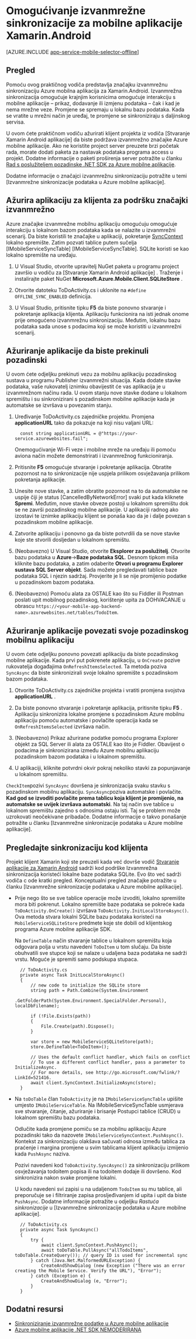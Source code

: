 <properties
    pageTitle="Omogućivanje izvanmrežne sinkronizacije za Azure mobilnu aplikaciju (Xamarin Android)"
    description="Upute za korištenje aplikacije za mobilne aplikacije servisa za predmemorije i sinkronizaciju izvanmrežnih podataka u aplikaciji za Xamarin Android"
    documentationCenter="xamarin"
    authors="adrianhall"
    manager="dwrede"
    editor=""
    services="app-service\mobile"/>

<tags
    ms.service="app-service-mobile"
    ms.workload="mobile"
    ms.tgt_pltfrm="mobile-xamarin-android"
    ms.devlang="dotnet"
    ms.topic="article"
    ms.date="10/01/2016"
    ms.author="adrianha"/>

# <a name="enable-offline-sync-for-your-xamarinandroid-mobile-app"></a>Omogućivanje izvanmrežne sinkronizacije za mobilne aplikacije Xamarin.Android

[AZURE.INCLUDE [app-service-mobile-selector-offline](../../includes/app-service-mobile-selector-offline.md)]

## <a name="overview"></a>Pregled

Pomoću ovog praktičnog vodiča predstavlja značajku izvanmrežnu sinkronizaciju Azure mobilna aplikacija za Xamarin.Android. Izvanmrežna sinkronizacija omogućuje krajnjim korisnicima omogućuje interakciju s mobilne aplikacije – prikaz, dodavanje ili izmjenu podataka – čak i kad je nema mrežne veze. Promjene se spremaju u lokalnu bazu podataka.
Kada se vratite u mrežni način je uređaj, te promjene se sinkroniziraju s daljinskog servisa.

U ovom ćete praktičnom vodiču ažurirati klijent projekta iz vodiča [Stvaranje Xamarin Android aplikacije] da biste podržava izvanmrežno značajke Azure mobilne aplikacije. Ako ne koristite project server preuzete brzi početak rada, morate dodati paketa za nastavak podataka programa access u projekt. Dodatne informacije o paketi proširenja server potražite u članku [Rad s poslužiteljem pozadinske .NET SDK za Azure mobilne aplikacije](app-service-mobile-dotnet-backend-how-to-use-server-sdk.md).

Dodatne informacije o značajci izvanmrežnu sinkronizaciju potražite u temi [Izvanmrežne sinkronizacije podataka u Azure mobilne aplikacije].

## <a name="update-the-client-app-to-support-offline-features"></a>Ažurira aplikaciju za klijenta za podršku značajki izvanmrežno

Azure značajke izvanmrežne mobilnu aplikaciju omogućuju omogućuje interakciju s lokalnom bazom podataka kada se nalazite u izvanmrežni scenarij. Da biste koristili te značajke u aplikaciji, pokretanje [SyncContext] lokalno spremište. Zatim pozvati tablice putem sučelja [IMobileServiceSyncTable] [IMobileServiceSyncTable]. SQLite koristi se kao lokalno spremište na uređaju.

1. U Visual Studio, otvorite upravitelj NuGet paketa u programu project završio u vodiču za [Stvaranje Xamarin Android aplikacije] .  Traženje i instalirajte paket NuGet **Microsoft.Azure.Mobile.Client.SQLiteStore** .

2. Otvorite datoteku ToDoActivity.cs i uklonite na `#define OFFLINE_SYNC_ENABLED` definicija.

3. U Visual Studio, pritisnite tipku **F5** da biste ponovno stvaranje i pokretanje aplikacija klijenta. Aplikaciju funkcionira na isti jednak onome prije omogućeno izvanmrežnu sinkronizaciju. Međutim, lokalnu bazu podataka sada unose s podacima koji se može koristiti u izvanmrežni scenarij.

## <a name="update-sync"></a>Ažuriranje aplikacije da biste prekinuli pozadinski

U ovom ćete odjeljku prekinuti vezu za mobilnu aplikaciju pozadinskog sustava u programu Publisher izvanmrežni situacija. Kada dodate stavke podataka, vaše rukovatelj iznimku obavijestit će vas aplikacija je u izvanmrežnom načinu rada. U ovom stanju nove stavke dodane u lokalnom spremištu i su sinkronizirani s pozadinskom mobilne aplikacije kada je automatske se izvršava u povezanim stanju.

1. Uređivanje ToDoActivity.cs zajedničke projektu. Promjena **applicationURL** tako da pokazuje na koji nisu valjani URL:

         const string applicationURL = @"https://your-service.azurewebsites.fail";

    Onemogućivanje Wi-Fi veze i mobilne mreže na uređaju ili pomoću aviona način možete demonstrirati i izvanmrežnog funkcioniranja.

2. Pritisnite **F5** omogućuje stvaranje i pokretanje aplikacija. Obratite pozornost na to sinkronizacije nije uspjela prilikom osvježavanja prilikom pokretanja aplikacije.

3. Unesite nove stavke, a zatim obratite pozornost na to da automatske ne uspije čiji je status [CancelledByNetworkError] svaki put kada kliknete **Spremi**. Međutim, nove stavke obveze postoji u lokalnom spremištu dok se ne završi pozadinskog mobilne aplikacije.  U aplikaciji radnog ako izostavi te iznimke aplikaciju klijent se ponaša kao da je i dalje povezan s pozadinskom mobilne aplikacije.

4. Zatvorite aplikaciju i ponovno ga da biste potvrdili da se nove stavke koje ste stvorili dosljedan u lokalnom spremištu.

5. (Neobavezno) U Visual Studio, otvorite **Eksplorer za poslužitelj**. Otvorite bazu podataka u **Azure**->**Baze podataka SQL**. Desnom tipkom miša kliknite bazu podataka, a zatim odaberite **Otvori u programu Explorer sustava SQL Server objekt**. Sada možete pregledavati tablice baze podataka SQL i njezin sadržaj. Provjerite je li se nije promijenio podatke u pozadinskom bazom podataka.

6. (Neobavezno) Pomoću alata za OSTALE kao što su Fiddler ili Postman poslati upit mobilnog pozadinskog, korištenje upita za DOHVAĆANJE u obrascu `https://<your-mobile-app-backend-name>.azurewebsites.net/tables/TodoItem`.

## <a name="update-online-app"></a>Ažuriranje aplikacije povezati svoje pozadinskog mobilnu aplikaciju

U ovom ćete odjeljku ponovno povezati aplikaciju da biste pozadinskog mobilne aplikacije. Kada prvi put pokrenete aplikaciju, u `OnCreate` pozive rukovatelja događajima `OnRefreshItemsSelected`. Ta metoda poziva `SyncAsync` da biste sinkronizirali svoje lokalno spremište s pozadinskom bazom podataka.

1. Otvorite ToDoActivity.cs zajedničke projekta i vratiti promjena svojstva **applicationURL** .

2. Da biste ponovno stvaranje i pokretanje aplikacija, pritisnite tipku **F5** . Aplikaciju sinkronizira lokalne promjene s pozadinskom Azure mobilnu aplikaciju pomoću automatske i povlačite operacija kada se `OnRefreshItemsSelected` izvršava način.

3. (Neobavezno) Prikaz ažurirane podatke pomoću programa Explorer objekt za SQL Server ili alata za OSTALE kao što je Fiddler. Obavijest o podacima je sinkronizirana između Azure mobilnu aplikaciju pozadinskom bazom podataka i u lokalnom spremištu.

4. U aplikaciji, kliknite potvrdni okvir pokraj nekoliko stavki za popunjavanje u lokalnom spremištu.

  `CheckItem`pozivi `SyncAsync` dovršena je sinkronizacija svaku stavku s pozadinskom mobilnu aplikaciju. `SyncAsync`poziva automatske i povlačite. **Kad god se izvoditi povlačite prema tablicu koja klijent je promijenio, na automatske se uvijek izvršava automatski**. Na taj način sve tablice u lokalnom spremištu zajedno s odnosima ostaju isti. Taj se problem može uzrokovati neočekivane pribadače. Dodatne informacije o takvo ponašanje potražite u članku [Izvanmrežne sinkronizacije podataka u Azure mobilne aplikacije].

## <a name="review-the-client-sync-code"></a>Pregledajte sinkronizaciju kod klijenta

Projekt klijent Xamarin koji ste preuzeli kada već dovrše vodič [Stvaranje aplikacije za Xamarin Android] sadrži kod podrške Izvanmrežna sinkronizacija koristeći lokalne baze podataka SQLite. Evo što već sadrži vodiča c ode kratki pregled. Konceptualni pregled značajke potražite u članku [Izvanmrežne sinkronizacije podataka u Azure mobilne aplikacije].

* Prije nego što se sve tablice operacije može izvoditi, lokalno spremište mora biti pokrenut. Lokalno spremište baze podataka se pokreće kada `ToDoActivity.OnCreate()` izvršava `ToDoActivity.InitLocalStoreAsync()`. Ova metoda stvara lokalni SQLite bazu podataka koristeći na `MobileServiceSQLiteStore` predmete koje ste dobili od klijentskog programa Azure mobilne aplikacije SDK.

    Na `DefineTable` način stvaranje tablice u lokalnom spremištu koja odgovara polja u vrstu navedeni `ToDoItem` u tom slučaju. Da biste obuhvatili sve stupce koji se nalaze u udaljena baza podataka ne sadrži vrstu. Moguće je spremiti samo podskupa stupaca.

        // ToDoActivity.cs
        private async Task InitLocalStoreAsync()
        {
            // new code to initialize the SQLite store
            string path = Path.Combine(System.Environment
                .GetFolderPath(System.Environment.SpecialFolder.Personal), localDbFilename);

            if (!File.Exists(path))
            {
                File.Create(path).Dispose();
            }

            var store = new MobileServiceSQLiteStore(path);
            store.DefineTable<ToDoItem>();

            // Uses the default conflict handler, which fails on conflict
            // To use a different conflict handler, pass a parameter to InitializeAsync.
            // For more details, see http://go.microsoft.com/fwlink/?LinkId=521416.
            await client.SyncContext.InitializeAsync(store);
        }


* Na `toDoTable` član `ToDoActivity` je na `IMobileServiceSyncTable` upišite umjesto `IMobileServiceTable`. Na IMobileServiceSyncTable usmjerava sve stvaranje, čitanje, ažuriranje i brisanje Postupci tablice (CRUD) u lokalnom spremištu bazu podataka.

    Odlučite kada promjene pomiču se za mobilnu aplikaciju Azure pozadinski tako da nazovete `IMobileServiceSyncContext.PushAsync()`. Kontekst za sinkronizaciju olakšava sačuvati odnosa između tablica za praćenje i margina promjene u svim tablicama klijent aplikaciju izmijenio kada `PushAsync` naziva.

    Pozivi navedeni kod `ToDoActivity.SyncAsync()` za sinkronizaciju prilikom osvježavanja todoitem popisa ili na todoitem dodaje ili dovršeno. Kod sinkronizira nakon svake promjene lokalni.

    U kodu navedeni svi zapisi u na udaljenom `TodoItem` su mu tablice, ali preporučuje se i filtriranje zapisa prosljeđivanjem id upita i upit da biste `PushAsync`. Dodatne informacije potražite u odjeljku *Rastuća sinkronizacije* u [Izvanmrežne sinkronizacije podataka u Azure mobilne aplikacije].

        // ToDoActivity.cs
        private async Task SyncAsync()
        {
            try {
                await client.SyncContext.PushAsync();
                await toDoTable.PullAsync("allTodoItems", toDoTable.CreateQuery()); // query ID is used for incremental sync
            } catch (Java.Net.MalformedURLException) {
                CreateAndShowDialog (new Exception ("There was an error creating the Mobile Service. Verify the URL"), "Error");
            } catch (Exception e) {
                CreateAndShowDialog (e, "Error");
            }
        }

## <a name="additional-resources"></a>Dodatni resursi

* [Sinkroniziranje izvanmrežne podatke u Azure mobilne aplikacije]
* [Azure mobilne aplikacije .NET SDK NEMODERIRANA][8]

<!-- URLs. -->
[Stvaranje aplikacije za Xamarin Android]: ../app-service-mobile-xamarin-android-get-started.md
[Sinkronizacija izvanmrežnih podataka u Azure mobilne aplikacije]: ../app-service-mobile-offline-data-sync.md

<!-- Images -->

<!-- URLs. -->
[Stvaranje aplikacije za Xamarin Android]: app-service-mobile-xamarin-android-get-started.md
[Sinkroniziranje izvanmrežne podatke u Azure mobilne aplikacije]: app-service-mobile-offline-data-sync.md
[Xamarin Studio]: http://xamarin.com/download
[Xamarin extension]: http://xamarin.com/visual-studio
[SyncContext]: https://msdn.microsoft.com/library/azure/microsoft.windowsazure.mobileservices.mobileserviceclient.synccontext(v=azure.10).aspx
[8]: app-service-mobile-dotnet-how-to-use-client-library.md
